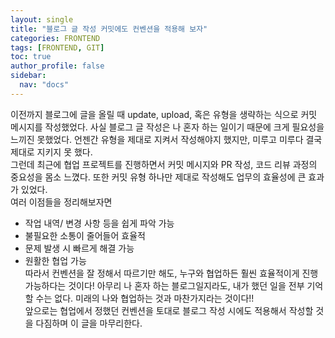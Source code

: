 ```yaml
---
layout: single
title: "블로그 글 작성 커밋에도 컨벤션을 적용해 보자"
categories: FRONTEND
tags: [FRONTEND, GIT]
toc: true
author_profile: false
sidebar:
  nav: "docs"
---
```


이전까지 블로그에 글을 올릴 때 update, upload, 혹은 유형을 생략하는 식으로 커밋 메시지를 작성했었다. 사실 블로그 글 작성은 나 혼자 하는 일이기 때문에 크게 필요성을 느끼진 못했었다. 언젠간 유형을 제대로 지켜서 작성해야지 했지만, 미루고 미루다 결국 제대로 지키지 못 했다.
<br>
그런데 최근에 협업 프로젝트를 진행하면서 커밋 메시지와 PR 작성, 코드 리뷰 과정의 중요성을 몸소 느꼈다. 또한 커밋 유형 하나만 제대로 작성해도 업무의 효율성에 큰 효과가 있었다.
<br>
여러 이점들을 정리해보자면

- 작업 내역/ 변경 사항 등을 쉽게 파악 가능
- 불필요한 소통이 줄어들어 효율적
- 문제 발생 시 빠르게 해결 가능
- 원활한 협업 가능
  <br>
  따라서 컨벤션을 잘 정해서 따르기만 해도, 누구와 협업하든 훨씬 효율적이게 진행 가능하다는 것이다! 아무리 나 혼자 하는 블로그일지라도, 내가 했던 일을 전부 기억할 수는 없다. 미래의 나와 협업하는 것과 마찬가지라는 것이다!!
  <br>
  앞으로는 협업에서 정했던 컨벤션을 토대로 블로그 작성 시에도 적용해서 작성할 것을 다짐하며 이 글을 마무리한다.
